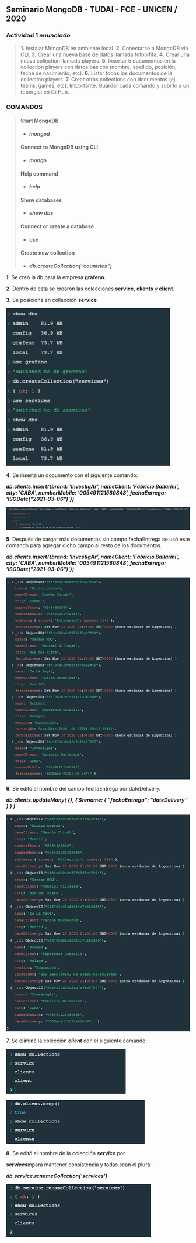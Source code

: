 ## Seminario MongoDB - TUDAI - FCE - UNICEN / 2020

### Actividad 1 ***enunciado***
> **1.** Instalar MongoDB en ambiente local.
> **2.** Conectarse a MongoDB vía CLI.
> **3.** Crear una nueva base de datos llamada futbolfifa.
> **4.** Crear una nueva collection llamada players.
> **5.** Insertar 5 documentos en la collection players con datos básicos (nombre, apellido, posición, fecha de nacimiento, etc).
> **6.** Listar todos los documentos de la collection players.
> **7.** Crear otras collections con documentos (ej. teams, games, etc).
> Importante: Guardar cada comando y subirlo a un repo/gist en GitHub.

### COMANDOS

> #### Start MongoDB 
> - ***mongod***
>
> #### Connect to MongoDB using CLI 
> - ***mongo***
>
> #### Help command 
> - ***help***
>
> #### Show databases 
> - ***show dbs***
>
> #### Connect or create a database 
> - ***use <dbname>***
>
> #### Create new collection 
> - ***db.createCollection(“countries”)***


**1.**  Se creó la db para la empresa **grafeno**.

**2.**  Dentro de esta se crearon las colecciones **service**, **clients** y **client**.

**3.**  Se posiciona en collección **service**

 ![MondoDBCompass, Using console](images/created_switched.jpg)

**4.**  Se inserta un documento con el siguiente comando: 

***db.clients.insert({brand: 'InvestigAr', nameClient: 'Fabricio Ballarini', city: 'CABA', numberMobile: '005491121580848', fechaEntrega: 'ISODate("2021-03-06")'})***

 ![MondoDBCompass, Using console](images/result-insert-date.jpg)

**5.**  Después de cargar más documentos sin campo fechaEntrega se usó este comando para agregar dicho campo al resto de los documentos.  

 ***db.clients.insert({brand: 'InvestigAr', nameClient: 'Fabricio Ballarini', city: 'CABA', numberMobile: '005491121580848', fechaEntrega: 'ISODate("2021-03-06")'})***

![MondoDBCompass, Using console](images/dbFind.jpg)

**6.**  Se editó el nombre del campo fechaEntrega por dateDelivery.

***db.clients.updateMany( {}, { $rename: { "fechaEntrega": "dateDelivery" } } )***

 ![MondoDBCompass, Using console](images/setDate.jpg)

**7.**  Se eliminó la colección ***client*** con el siguiente comando:

 ![MondoDBCompass, Using console](images/showCollection.jpg)

 ![MondoDBCompass, Using console](images/dropCollection.jpg)

**8.**  Se editó el nombre de la colección ***service*** por 

***services***mpara mantener consistencia y todas sean el plural.

***db.service.renameCollection('services')***

 ![MondoDBCompass, Using console](images/setNameCollection.jpg)





